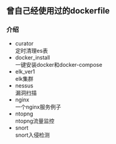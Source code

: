 ## 曾自己经使用过的dockerfile
### 介绍
- curator       
  定时清理es表
- docker_install    
  一键安装docker和docker-compose
- elk_ver1    
  elk集群
- nessus    
  漏洞扫描
- nginx   
  一个nginx服务例子
- ntopng    
  ntopng流量监控
- snort   
  snort入侵检测
